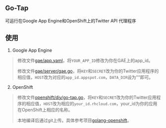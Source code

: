 ## Go-Tap ##

可运行在Google App Engine和OpenShift上的Twitter API 代理程序

## 使用 ##
1. Google App Engine
>修改文件[gae/app.yaml](https://github.com/yanunon/go-tap/blob/master/gae/app.yaml)，将`YOUR_APP_ID`修改为你在GAE上的app_id。
>
>修改文件[gae/server/gae.go](https://github.com/yanunon/go-tap/blob/master/gae/server/gae.go)，将`KEY`和`SECRET`改为你的Twitter应用程序的相应值，`HOST`改为对应的`app_id.appspot.com`，`DATA_DIR`设为""即可。

2. OpenShift
>修改文件[openshift/diy/go-tap.go](https://github.com/yanunon/go-tap/blob/master/openshift/diy/go-tap.go)，将`KEY`和`SECRET`改为你的Twitter应用程序的相应值，`HOST`改为相应的`your_id.rhcloud.com`，your_id为你的应用在OpenShift上相应的名称。
>
>本地编译后通过git上传。具体参考项目[golang-openshift](https://github.com/gcmurphy/golang-openshift)。
